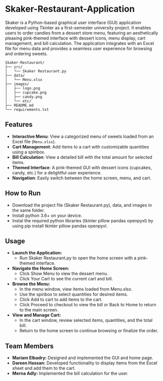 # Skaker-Restaurant-Application
Skaker is a Python-based graphical user interface (GUI) application developed using Tkinter as a first-semester university project. It enables users to order candies from a dessert store menu, featuring an aesthetically pleasing pink-themed interface with dessert icons, menu display, cart management, and bill calculation. The application integrates with an Excel file for menu data and provides a seamless user experience for browsing and ordering sweets.

```
Skaker-Restaurant/
├── src/
│   └── Skaker Restaurant.py
├── data/
│   └── Menu.xlsx
├── images/
│   ├── logo.png
│   ├── cupcake.png
│   ├── candy.png
│   └── etc/
├── README.md
└── requirements.txt
```


## Features
- **Interactive Menu**: View a categorized menu of sweets loaded from an Excel file (`Menu.xlsx`).
- **Cart Management**: Add items to a cart with customizable quantities using a spinbox.
- **Bill Calculation**: View a detailed bill with the total amount for selected items.
- **Themed Interface**: A pink-themed GUI with dessert icons (cupcakes, candy, etc.) for a delightful user experience.
- **Navigation**: Easily switch between the home screen, menu, and cart.

## How to Run
- Download the project file (Skaker Restaurant.py), data, and images in the same folder.
- Install python 3.6+ on your device.
- Instal the required python libraries (tkinter pillow pandas openpyxl) by using pip install tkinter pillow pandas openpyxl.


## Usage
- **Launch the Application:**
    - Run Skaker Restaurant.py to open the home screen with a pink-themed interface.
- **Navigate the Home Screen:**
    - Click Show Menu to view the dessert menu.
    - Click Your Cart to see the current cart and bill.  
- **Browse the Menu:**
    - In the menu window, view items loaded from Menu.xlsx.
    - Use the spinbox to select quantities for desired items.
    - Click Add to cart to add items to the cart.
    - Click Proceed to checkout to view the bill or Back to Home to return to the main screen.
- **View and Manage Cart:**
    - In the cart window, review selected items, quantities, and the total bill.
    - Return to the home screen to continue browsing or finalize the order.
  
## Team Members
- **Mariam Elbadry:** Designed and implemented the GUI and home page.
- **Dareen Hassan:** Developed functionality to display items from the Excel sheet and add them to the cart.
- **Merna Adly:** Implemented the bill calculation for the user.






